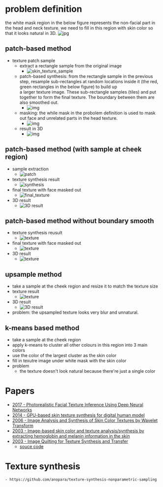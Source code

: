 # problem definition
the white mask region in the below figure represents the non-facial part 
in the head and neck texture. we need to fill in this region with skin color so that 
it looks natural in 3D. 
![jpg](./images/face/nonface_mask.jpg)


## patch-based method
- texture patch sample
    - extract a rectangle sample from the original image
        - ![skin_texture_sample](./images/face/skin_tex_sample.jpg)
    - patch-based synthesis: from the rectangle sample in the previous step, resample sub-rectangles at random locations inside it (the red, green rectangles in the below figure) to build up  
    a larger texture image. These sub-rectangle samples (tiles) and put together to form the final texture. The boundary between them are also smoothed out.
        - ![img](./images/face/patch_based_synthesis.jpg)
    - masking: the while mask in the probolem definition is used to mask out face and unrelated parts in the head texture.
        - ![img](./images/face/patch_based_masking.jpg)
    - result in 3D
        - ![img](./images/face/patch_3D_result.png)

## patch-based method (with sample at cheek region)
- sample extraction
    - ![patch](./images/face/skin_tex_sample_cheek.jpg)
- texture synthesis result
    - ![synthesis](./images/face/patch_based_synthesis_cheek.jpg)
- final texture with face masked out
    - ![final_texture](./images/face/patch_based_texture_cheek.jpg)
- 3D result
    - ![3D result](./images/face/patch_based_3D_result_cheek.jpg)

## patch-based method without boundary smooth
- texture synthesis reusult
    - ![texture](./images/face/patch_based_texture_nosmooth.jpg)
- final texture with face masked out
    - ![texture](./images/face/patch_based_texture_nosmooth_masked.jpg)
- 3D result
    - ![texture](./images/face/patch_based_texture_nosmooth_3D.jpg)
    
    
## upsample method
- take a sample at the cheek region and resize it to match the texture size
- texture result
    - ![texture](./images/face/upsamle_based_texture.jpg)
- 3D result
    - ![3D result](./images/face/upsamle_based_3D_result.jpg)
- problem: the upsampled texture looks very blur and unnatural.

## k-means based method
- take a sample at the cheek region
- apply k-means to cluster all other colours in this region into 3 main colors
- use the color of the largest cluster as the skin color
- fill in texutre image under white mask with the skin color
- problem
    - the texture doesn't look natural because there're just a single color
        
# Papers
- [2017 - Photorealistic Facial Texture Inference Using Deep Neural Networks](http://openaccess.thecvf.com/content_cvpr_2017/papers/Saito_Photorealistic_Facial_Texture_CVPR_2017_paper)
- [2014 - GPU-based skin texture synthesis for digital human model](https://content.iospress.com/download/bio-medical-materials-and-engineering/bme1034?id=bio-medical-materials-and-engineering/bme1034)
- [2006 - Image Analysis and Synthesis of Skin Color Textures by Wavelet Transform](https://ieeexplore.ieee.org/stamp/stamp.jsp?arnumber=1633749)
- [2003 - Image-based skin color and texture analysis/synthesis by extracting hemoglobin and melanin information in the skin](https://www.researchgate.net/profile/Y_Miyake/publication/220183764_Image-based_skin_color_and_texture_analysissynthesis_by_extracting_hemoglobin_and_melanin_information_in_the_skin/links/5447183f0cf22b3c14e0bdf8/Image-based-skin-color-and-texture-analysis-synthesis-by-extracting-hemoglobin-and-melanin-information-in-the-skin.pdf) 
- [2003 - Image Quilting for Texture Synthesis and Transfer](https://people.eecs.berkeley.edu/~efros/research/quilting/quilting.pdf)
    - [souce code](https://github.com/afrozalm/Patch-Based-Texture-Synthesis)
    
# Texture synthesis
    - https://github.com/anopara/texture-synthesis-nonparametric-sampling
    